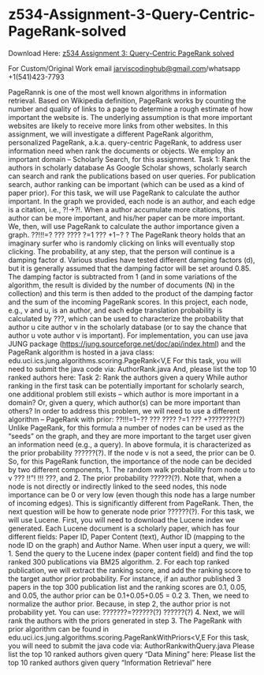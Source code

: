 # z534-Assignment-3-Query-Centric-PageRank-solved

Download Here: [z534 Assignment 3: Query-Centric PageRank solved](https://jarviscodinghub.com/assignment/assignment-3-query-centric-pagerank-solution/)

For Custom/Original Work email jarviscodinghub@gmail.com/whatsapp +1(541)423-7793

PageRannk is one of the most well known algorithms in information retrieval. Based on Wikipedia definition, PageRank works by counting the number and quality of links to a page to determine a rough estimate of how important the website is. The underlying assumption is that more important websites are likely to receive more links from other websites. In this assignment, we will investigate a different PageRank algorithm, personalized PageRank, a.k.a. query-centric PageRank, to address user information need when rank the documents or objects. We employ an important domain – Scholarly Search, for this assignment. Task 1: Rank the authors in scholarly database As Google Scholar shows, scholarly search can search and rank the publications based on user queries. For publication search, author ranking can be important (which can be used as a kind of paper prior). For this task, we will use PageRank to calculate the author important. In the graph we provided, each node is an author, and each edge is a citation, i.e., ?!→?!. When a author accumulate more citations, this author can be more important, and his/her paper can be more important. We, then, will use PageRank to calculate the author importance given a graph. ??!!!=? ??? ???? ?=1 ??? +1−? ? The PageRank theory holds that an imaginary surfer who is randomly clicking on links will eventually stop clicking. The probability, at any step, that the person will continue is a damping factor d. Various studies have tested different damping factors (d), but it is generally assumed that the damping factor will be set around 0.85. The damping factor is subtracted from 1 (and in some variations of the algorithm, the result is divided by the number of documents (N) in the collection) and this term is then added to the product of the damping factor and the sum of the incoming PageRank scores. In this project, each node, e.g., v and u, is an author, and each edge translation probability is calculated by ???, which can be used to characterize the probability that author u cite author v in the scholarly database (or to say the chance that author u vote author v is important). For implementation, you can use java JUNG package (https://jung.sourceforge.net/doc/api/index.html) and the PageRank algorithm is hosted in a java class: edu.uci.ics.jung.algorithms.scoring.PageRank<V,E For this task, you will need to submit the java code via: AuthorRank.java And, please list the top 10 ranked authors here:
Task 2: Rank the authors given a query While author ranking in the first task can be potentially important for scholarly search, one additional problem still exists – which author is more important in a domain? Or, given a query, which author(s) can be more important than others? In order to address this problem, we will need to use a different algorithm – PageRank with prior: ??!!!=1−?? ??? ???? ?=1 ??? +????????(?) Unlike PageRank, for this formula a number of nodes can be used as the “seeds” on the graph, and they are more important to the target user given an information need (e.g., a query). In above formula, it is characterized as the prior probability ??????(?). If the node v is not a seed, the prior can be 0. So, for this PageRank function, the importance of the node can be decided by two different components, 1. The random walk probability from node u to v ??? !!”! !!! ???, and 2. The prior probability ??????(?). Note that, when a node is not directly or indirectly linked to the seed nodes, this node importance can be 0 or very low (even though this node has a large number of incoming edges). This is significantly different from PageRank. Then, the next question will be how to generate node prior ??????(?). For this task, we will use Lucene. First, you will need to download the Lucene index we generated. Each Lucene document is a scholarly paper, which has four different fields: Paper ID, Paper Content (text), Author ID (mapping to the node ID on the graph) and Author Name. When user input a query, we will: 1. Send the query to the Lucene index (paper content field) and find the top ranked 300 publications via BM25 algorithm. 2. For each top ranked publication, we will extract the ranking score, and add the ranking score to the target author prior probability. For instance, if an author published 3 papers in the top 300 publication list and the ranking scores are 0.1, 0.05, and 0.05, the author prior can be 0.1+0.05+0.05 = 0.2 3. Then, we need to normalize the author prior. Because, in step 2, the author prior is not probability yet. You can use: ???????=??????(?) ??????(?) 4. Next, we will rank the authors with the priors generated in step 3. The PageRank with prior algorithm can be found in edu.uci.ics.jung.algorithms.scoring.PageRankWithPriors<V,E For this task, you will need to submit the java code via: AuthorRankwithQuery.java Please list the top 10 ranked authors given query “Data Mining” here: Please list the top 10 ranked authors given query “Information Retrieval” here
